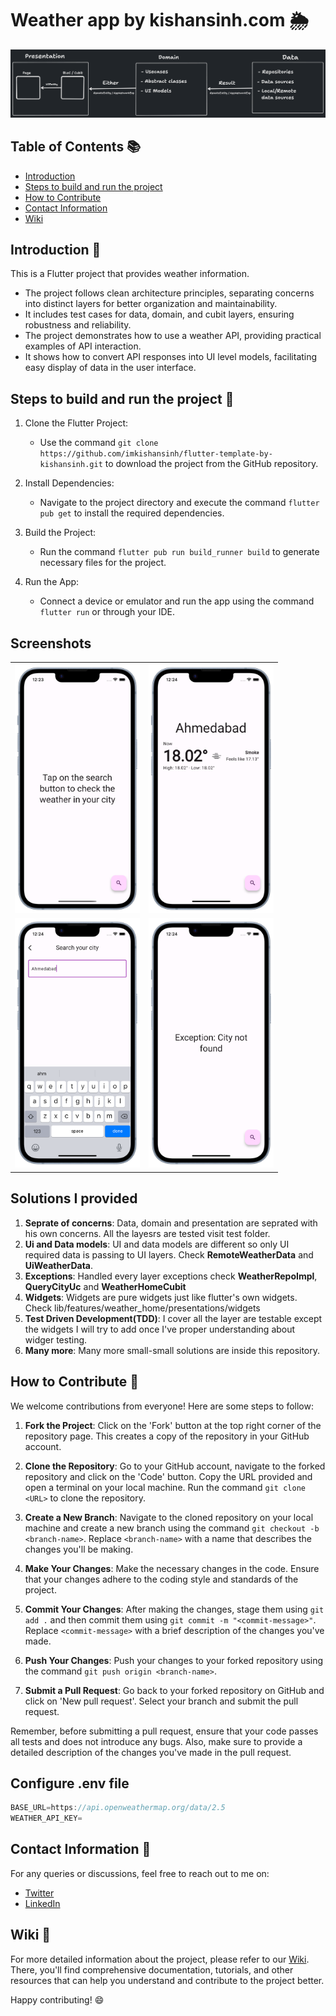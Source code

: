 # Weather app by kishansinh.com 🌦️

![Project structure](./repo_assets/image_01.png)

## Table of Contents 📚

- [Introduction](#introduction)
- [Steps to build and run the project](#steps-to-build-and-run-the-project)
- [How to Contribute](#how-to-contribute)
- [Contact Information](#contact-information)
- [Wiki](#wiki)

## Introduction 🎯

This is a Flutter project that provides weather information.

- The project follows clean architecture principles, separating concerns into distinct layers for better organization and maintainability.
- It includes test cases for data, domain, and cubit layers, ensuring robustness and reliability.
- The project demonstrates how to use a weather API, providing practical examples of API interaction.
- It shows how to convert API responses into UI level models, facilitating easy display of data in the user interface.

## Steps to build and run the project 🚀

1. Clone the Flutter Project:
   - Use the command `git clone https://github.com/imkishansinh/flutter-template-by-kishansinh.git` to download the project from the GitHub repository.

2. Install Dependencies:
   - Navigate to the project directory and execute the command `flutter pub get` to install the required dependencies.

3. Build the Project:
   - Run the command `flutter pub run build_runner build` to generate necessary files for the project.

4. Run the App:
   - Connect a device or emulator and run the app using the command `flutter run` or through your IDE.

## Screenshots

<table>
  <tr>
    <td><img src="./screenshots/home_page_blank_state.png" width="200"/></td>
    <td><img src="./screenshots/home_page.png" width="200"/></td>
  </tr>
  <tr>
    <td><img src="./screenshots/search_city.png" width="200"/></td>
    <td><img src="./screenshots/city_not_found.png" width="200"/></td>
  </tr>
</table>

## Solutions I provided

1. **Seprate of concerns**: Data, domain and presentation are seprated with his own concerns. All the layesrs are tested visit test folder.
2. **Ui and Data models**: UI and data models are different so only UI required data is passing to UI layers. Check **RemoteWeatherData** and **UiWeatherData**.
3. **Exceptions**: Handled every layer exceptions check **WeatherRepoImpl**, **QueryCityUc** and **WeatherHomeCubit**
4. **Widgets**: Widgets are pure widgets just like flutter's own widgets. Check lib/features/weather_home/presentations/widgets
5. **Test Driven Development(TDD)**: I cover all the layer are testable except the widgets I will try to add once I've proper understanding about widger testing.
6. **Many more**: Many more small-small solutions are inside this repository.

## How to Contribute 🤝

We welcome contributions from everyone! Here are some steps to follow:

1. **Fork the Project**: Click on the 'Fork' button at the top right corner of the repository page. This creates a copy of the repository in your GitHub account.

2. **Clone the Repository**: Go to your GitHub account, navigate to the forked repository and click on the 'Code' button. Copy the URL provided and open a terminal on your local machine. Run the command `git clone <URL>` to clone the repository.

3. **Create a New Branch**: Navigate to the cloned repository on your local machine and create a new branch using the command `git checkout -b <branch-name>`. Replace `<branch-name>` with a name that describes the changes you'll be making.

4. **Make Your Changes**: Make the necessary changes in the code. Ensure that your changes adhere to the coding style and standards of the project.

5. **Commit Your Changes**: After making the changes, stage them using `git add .` and then commit them using `git commit -m "<commit-message>"`. Replace `<commit-message>` with a brief description of the changes you've made.

6. **Push Your Changes**: Push your changes to your forked repository using the command `git push origin <branch-name>`.

7. **Submit a Pull Request**: Go back to your forked repository on GitHub and click on 'New pull request'. Select your branch and submit the pull request.

Remember, before submitting a pull request, ensure that your code passes all tests and does not introduce any bugs. Also, make sure to provide a detailed description of the changes you've made in the pull request.

## Configure .env file

``` dart
BASE_URL=https://api.openweathermap.org/data/2.5
WEATHER_API_KEY=
```

## Contact Information 📧

For any queries or discussions, feel free to reach out to me on:

- [Twitter](https://x.com/imkishansinh)
- [LinkedIn](https://www.linkedin.com/in/kishansinhparmar/)

## Wiki 📖

For more detailed information about the project, please refer to our [Wiki](https://github.com/imkishansinh/flutter-template-by-kishansinh/wiki). There, you'll find comprehensive documentation, tutorials, and other resources that can help you understand and contribute to the project better.

Happy contributing! 😄
